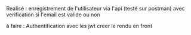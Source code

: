 Realisé : 
enregistrement de l'utilisateur via l'api (testé sur postman) avec verification si l'email est valide ou non

à faire : 
Authentification avec les jwt
creer le rendu en front
